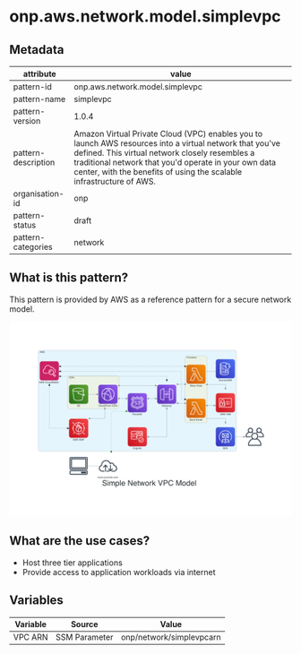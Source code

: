 # onp.aws.network.model.simplevpc

## Metadata
| attribute               |value                                          |
| ----------------------- | --------------------------------------------- |
| pattern-id              | onp.aws.network.model.simplevpc               |
| pattern-name            | simplevpc                                     |
| pattern-version         | 1.0.4                                         |
| pattern-description     | Amazon Virtual Private Cloud (VPC) enables you to launch AWS resources into a virtual network that you've defined. This virtual network closely resembles a traditional network that you'd operate in your own data center, with the benefits of using the scalable infrastructure of AWS.                          |
| organisation-id         | onp                                           |
| pattern-status          | draft                                         |
| pattern-categories      | network                                       |

## What is this pattern?
This pattern is provided by AWS as a reference pattern for a secure network model.

![](./diagrams/res/overview.png)

## What are the use cases?
- Host three tier applications
- Provide access to application workloads via internet

## Variables

| Variable               | Source                                         | Value |
| ----------------------- | --------------------------------------------- | ------|
| VPC ARN   | SSM Parameter | onp/network/simplevpcarn|